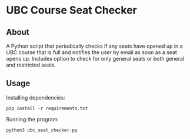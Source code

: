 # UBC Course Seat Checker

## About
A Python script that periodically checks if any seats have opened up in a UBC course that is full and notifies the user by email as soon as a seat opens up. 
Includes option to check for only general seats or both general and restricted seats.

## Usage
Installing dependencies:
```
pip install -r requirements.txt
```

Running the program:
```
python3 ubc_seat_checker.py
```

